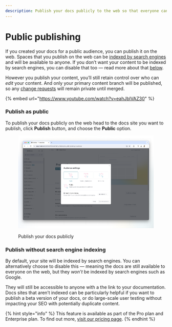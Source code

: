 ```yaml
---
description: Publish your docs publicly to the web so that everyone can access them.
---
```


# Public publishing

If you created your docs for a public audience, you can publish it on the web. Spaces that you publish on the web can be [indexed by search engines](../seo.md) and will be available to anyone. If you don’t want your content to be indexed by search engines, you can disable that too — read more about that [below](public-publishing.md#publish-as-unlisted).

However you publish your content, you’ll still retain control over who can _edit_ your content. And only your primary content branch will be published, so any [change requests](../../collaboration/change-requests.md) will remain private until merged.

{% embed url="https://www.youtube.com/watch?v=eahJblVAZ30" %}

### Publish as public

To publish your docs publicly on the web head to the docs site you want to publish, click **Publish** button, and choose the **Public** option.

<figure><img src="../../.gitbook/assets/public-publishing.png" alt=""><figcaption><p>Publish your docs publicly</p></figcaption></figure>

### **Publish without search engine indexing**

By default, your site will be indexed by search engines. You can alternatively choose to disable this — meaning the docs are still available to everyone on the web, but they _won’t_ be indexed by search engines such as Google.

They will still be accessible to anyone with a the link to your documentation. Docs sites that aren’t indexed can be particularly helpful if you want to publish a beta version of your docs, or do large-scale user testing without impacting your SEO with potentially duplicate content.

{% hint style="info" %}
This feature is available as part of the Pro plan and Enterprise plan. To find out more, [visit our pricing page](https://www.gitbook.com/pricing).
{% endhint %}
